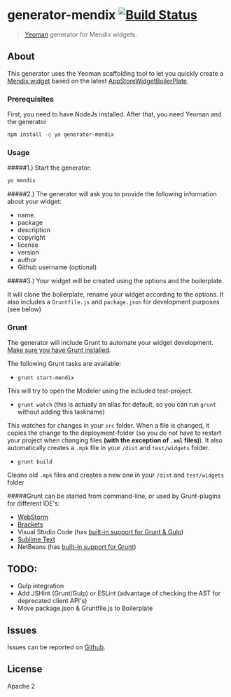 # generator-mendix [![Build Status](https://secure.travis-ci.org/JelteMX/generator-mendix.png?branch=master)](https://travis-ci.org/JelteMX/generator-mendix)

> [Yeoman](http://yeoman.io) generator for Mendix widgets.

## About

This generator uses the Yeoman scaffolding tool to let you quickly create a [Mendix widget](https://world.mendix.com/display/public/howto50/Custom+Widget+Development) based on the latest [AppStoreWidgetBoilerPlate](https://github.com/mendix/AppStoreWidgetBoilerplate).

### Prerequisites

First, you need to have NodeJs installed. After that, you need Yeoman and the generator

```bash
npm install -g yo generator-mendix
```

### Usage

#####1.) Start the generator:

```bash
yo mendix
```

#####2.) The generator will ask you to provide the following information about your widget:

* name
* package
* description
* copyright
* license
* version
* author
* Github username (optional)

#####3.) Your widget will be created using the options and the boilerplate.

It will clone the boilerplate, rename your widget according to the options. It also includes a ``Gruntfile.js`` and ``package.json`` for development purposes (see below)

### Grunt

The generator will include Grunt to automate your widget development. [Make sure you have Grunt installed](http://gruntjs.com/getting-started).

The following Grunt tasks are available:

* ``grunt start-mendix``

This will try to open the Modeler using the included test-project.

* ``grunt watch`` (this is actually an alias for default, so you can run ``grunt`` without adding this taskname)

This watches for changes in your ``src`` folder. When a file is changed, it copies the change to the deployment-folder (so you do not have to restart your project when changing files **(with the exception of ``.xml`` files)**). It also automatically creates a ``.mpk`` file in your ``/dist`` and ``test/widgets`` folder.

* ``grunt build``

Cleans old ``.mpk`` files and creates a new one in your ``/dist`` and ``test/widgets`` folder

#####Grunt can be started from command-line, or used by Grunt-plugins for different IDE's:

* [WebStorm](https://www.jetbrains.com/webstorm/help/using-grunt-task-runner.html)
* [Brackets](https://github.com/dhategan/brackets-grunt)
* Visual Studio Code (has [built-in support for Grunt & Gulp](https://code.visualstudio.com/Docs/editor/tasks))
* [Sublime Text](https://github.com/tvooo/sublime-grunt)
* NetBeans (has [built-in support for Grunt](https://blogs.oracle.com/geertjan/entry/grunting_in_netbeans_ide))

## TODO:

* Gulp integration
* Add JSHint (Grunt/Gulp) or ESLint (advantage of checking the AST for deprecated client API's)
* Move package.json & Gruntfile.js to Boilerplate

## Issues

Issues can be reported on [Github](https://github.com/JelteMX/generator-mendix/issues).

## License

Apache 2
